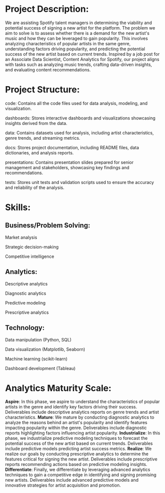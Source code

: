 # Project Description:

We are assisting Spotify talent managers in determining the viability and potential success of signing a new artist for the platform. The problem we aim to solve is to assess whether there is a demand for the new artist's music and how they can be leveraged to gain popularity. This involves analyzing characteristics of popular artists in the same genre, understanding factors driving popularity, and predicting the potential success of the new artist based on current trends. Inspired by a job post for an Associate Data Scientist, Content Analytics for Spotify, our project aligns with tasks such as analyzing music trends, crafting data-driven insights, and evaluating content recommendations.

# Project Structure:

code: Contains all the code files used for data analysis, modeling, and visualization.

dashboards: Stores interactive dashboards and visualizations showcasing insights derived from the data.

data: Contains datasets used for analysis, including artist characteristics, genre trends, and streaming metrics.

docs: Stores project documentation, including README files, data dictionaries, and analysis reports.

presentations: Contains presentation slides prepared for senior management and stakeholders, showcasing key findings and recommendations.

tests: Stores unit tests and validation scripts used to ensure the accuracy and reliability of the analysis.

# Skills:
## Business/Problem Solving:
Market analysis

Strategic decision-making

Competitive intelligence

## Analytics:
Descriptive analytics

Diagnostic analytics

Predictive modeling

Prescriptive analytics

## Technology:
Data manipulation (Python, SQL)

Data visualization (Matplotlib, Seaborn)

Machine learning (scikit-learn)

Dashboard development (Tableau)

# Analytics Maturity Scale:
**Aspire**: In this phase, we aspire to understand the characteristics of popular artists in the genre and identify key factors driving their success. Deliverables include descriptive analytics reports on genre trends and artist characteristics.
**Mature**: We mature by conducting diagnostic analytics to analyze the reasons behind an artist's popularity and identify features impacting popularity within the genre. Deliverables include diagnostic reports highlighting factors influencing artist popularity.
**Industrialize**: In this phase, we industrialize predictive modeling techniques to forecast the potential success of the new artist based on current trends. Deliverables include predictive models predicting artist success metrics.
**Realize**: We realize our goals by conducting prescriptive analytics to determine the features critical for signing the new artist. Deliverables include prescriptive reports recommending actions based on predictive modeling insights.
**Differentiate**: Finally, we differentiate by leveraging advanced analytics techniques to gain a competitive edge in identifying and signing promising new artists. Deliverables include advanced predictive models and innovative strategies for artist acquisition and promotion.
